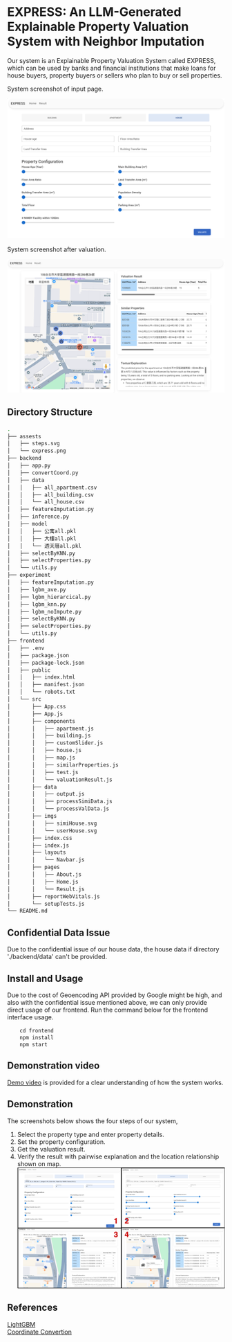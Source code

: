 # EXPRESS: An LLM-Generated Explainable Property Valuation System with Neighbor Imputation
Our system is an Explainable Property Valuation System called EXPRESS, which can be used by banks and financial institutions that make loans for house buyers, property buyers or sellers who plan to buy or sell properties.


System screenshot of input page.<br/>

![Image](/assests/express.png "Interface of EXPRESS")

System screenshot after valuation.<br/>

![Image](/assests/result.png "Interface of EXPRESS")

## Directory Structure
``` Bash
.
├── assests
│   ├── steps.svg
│   └── express.png
├── backend
│   ├── app.py
│   ├── convertCoord.py
│   ├── data
│   │   ├── all_apartment.csv
│   │   ├── all_building.csv
│   │   └── all_house.csv
│   ├── featureImputation.py
│   ├── inference.py
│   ├── model
│   │   ├── 公寓all.pkl
│   │   ├── 大樓all.pkl
│   │   └── 透天厝all.pkl
│   ├── selectByKNN.py
│   ├── selectProperties.py
│   └── utils.py
├── experiment
│   ├── featureImputation.py
│   ├── lgbm_ave.py
│   ├── lgbm_hierarcical.py
│   ├── lgbm_knn.py
│   ├── lgbm_noImpute.py
│   ├── selectByKNN.py
│   ├── selectProperties.py
│   └── utils.py
├── frontend
│   ├── .env
│   ├── package.json
│   ├── package-lock.json
│   ├── public
│   │   ├── index.html
│   │   ├── manifest.json
│   │   └── robots.txt
│   └── src
│       ├── App.css
│       ├── App.js
│       ├── components
│       │   ├── apartment.js
│       │   ├── building.js
│       │   ├── customSlider.js
│       │   ├── house.js
│       │   ├── map.js
│       │   ├── similarProperties.js
│       │   ├── test.js
│       │   └── valuationResult.js
│       ├── data
│       │   ├── output.js
│       │   ├── processSimiData.js
│       │   └── processValData.js
│       ├── imgs
│       │   ├── simiHouse.svg
│       │   └── userHouse.svg
│       ├── index.css
│       ├── index.js
│       ├── layouts
│       │   └── Navbar.js
│       ├── pages
│       │   ├── About.js
│       │   ├── Home.js
│       │   └── Result.js
│       ├── reportWebVitals.js
│       └── setupTests.js
└── README.md
```

## Confidential Data Issue
Due to the confidential issue of our house data, the house data if directory './backend/data' can't be provided.

## Install and Usage
Due to the cost of Geoencoding API provided by Google might be high, and also with the confidential issue mentioned above, we can only provide direct usage of our frontend. Run the command below for the frontend interface usage.
```
    cd frontend
    npm install
    npm start
```

## Demonstration video
[Demo video](https://youtu.be/kFh-Lx5nQIk "@embed") is provided for a clear understanding of how the system works.

## Demonstration
The screenshots below shows the four steps of our system,<br />
1. Select the property type and enter property details.
2. Set the property configuration.
3. Get the valuation result.
4. Verify the result with pairwise explanation and the location relationship shown on map.
![Image](/assests/repo.png "Steps of EXPRESS")<br />



## References
[LightGBM](https://github.com/microsoft/LightGBM "@embed") <br/>
[Coordinate Convertion](https://blog.ez2learn.com/2009/08/15/lat-lon-to-twd97/ "@embed")